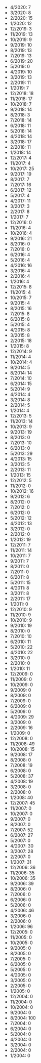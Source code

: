 *  4/2020: 7
*  3/2020: 8
*  2/2020: 15
*  1/2020: 12
*  12/2019: 3
*  11/2019: 13
*  10/2019: 9
*  9/2019: 10
*  8/2019: 13
*  7/2019: 13
*  6/2019: 20
*  5/2019: 0
*  4/2019: 10
*  3/2019: 13
*  2/2019: 11
*  1/2019: 7
*  12/2018: 18
*  11/2018: 17
*  10/2018: 7
*  9/2018: 14
*  8/2018: 3
*  7/2018: 14
*  6/2018: 11
*  5/2018: 14
*  4/2018: 14
*  3/2018: 17
*  2/2018: 11
*  1/2018: 14
*  12/2017: 4
*  11/2017: 4
*  10/2017: 25
*  9/2017: 19
*  8/2017: 7
*  7/2017: 16
*  6/2017: 12
*  5/2017: 4
*  4/2017: 11
*  3/2017: 3
*  2/2017: 8
*  1/2017: 7
*  12/2016: 0
*  11/2016: 4
*  10/2016: 4
*  9/2016: 21
*  8/2016: 0
*  7/2016: 0
*  6/2016: 4
*  5/2016: 4
*  4/2016: 16
*  3/2016: 4
*  2/2016: 4
*  1/2016: 4
*  12/2015: 8
*  11/2015: 4
*  10/2015: 7
*  9/2015: 4
*  8/2015: 16
*  7/2015: 8
*  6/2015: 8
*  5/2015: 4
*  4/2015: 8
*  3/2015: 8
*  2/2015: 18
*  1/2015: 8
*  12/2014: 9
*  11/2014: 4
*  10/2014: 4
*  9/2014: 5
*  8/2014: 14
*  7/2014: 10
*  6/2014: 15
*  5/2014: 9
*  4/2014: 4
*  3/2014: 8
*  2/2014: 5
*  1/2014: 4
*  12/2013: 5
*  11/2013: 14
*  10/2013: 9
*  9/2013: 19
*  8/2013: 0
*  7/2013: 10
*  6/2013: 0
*  5/2013: 29
*  4/2013: 15
*  3/2013: 5
*  2/2013: 11
*  1/2013: 15
*  12/2012: 5
*  11/2012: 0
*  10/2012: 16
*  9/2012: 6
*  8/2012: 0
*  7/2012: 0
*  6/2012: 0
*  5/2012: 12
*  4/2012: 13
*  3/2012: 0
*  2/2012: 0
*  1/2012: 19
*  12/2011: 7
*  11/2011: 14
*  10/2011: 7
*  9/2011: 7
*  8/2011: 0
*  7/2011: 0
*  6/2011: 8
*  5/2011: 15
*  4/2011: 8
*  3/2011: 8
*  2/2011: 17
*  1/2011: 0
*  12/2010: 9
*  11/2010: 9
*  10/2010: 9
*  9/2010: 19
*  8/2010: 0
*  7/2010: 10
*  6/2010: 11
*  5/2010: 22
*  4/2010: 22
*  3/2010: 0
*  2/2010: 0
*  1/2010: 11
*  12/2009: 0
*  11/2009: 0
*  10/2009: 0
*  9/2009: 0
*  8/2009: 0
*  7/2009: 0
*  6/2009: 0
*  5/2009: 0
*  4/2009: 29
*  3/2009: 0
*  2/2009: 16
*  1/2009: 0
*  12/2008: 0
*  11/2008: 49
*  10/2008: 15
*  9/2008: 17
*  8/2008: 0
*  7/2008: 19
*  6/2008: 0
*  5/2008: 37
*  4/2008: 19
*  3/2008: 0
*  2/2008: 0
*  1/2008: 40
*  12/2007: 45
*  11/2007: 0
*  10/2007: 0
*  9/2007: 0
*  8/2007: 0
*  7/2007: 52
*  6/2007: 27
*  5/2007: 0
*  4/2007: 30
*  3/2007: 28
*  2/2007: 0
*  1/2007: 31
*  12/2006: 36
*  11/2006: 35
*  10/2006: 35
*  9/2006: 39
*  8/2006: 0
*  7/2006: 0
*  6/2006: 0
*  5/2006: 0
*  4/2006: 46
*  3/2006: 0
*  2/2006: 0
*  1/2006: 96
*  12/2005: 0
*  11/2005: 0
*  10/2005: 0
*  9/2005: 0
*  8/2005: 0
*  7/2005: 0
*  6/2005: 0
*  5/2005: 0
*  4/2005: 0
*  3/2005: 0
*  2/2005: 0
*  1/2005: 0
*  12/2004: 0
*  11/2004: 0
*  10/2004: 0
*  9/2004: 0
*  8/2004: 100
*  7/2004: 0
*  6/2004: 0
*  5/2004: 0
*  4/2004: 0
*  3/2004: 0
*  2/2004: 0
*  1/2004: 0